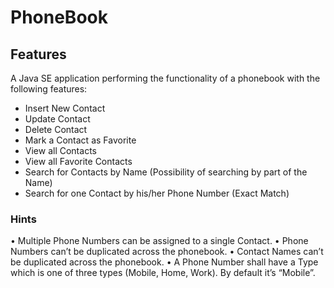 # PhoneBook

## Features

A Java SE application performing the functionality of a phonebook with the following features:

- Insert New Contact
- Update Contact
- Delete Contact
- Mark a Contact as Favorite
- View all Contacts
- View all Favorite Contacts
- Search for Contacts by Name (Possibility of searching by part of the Name)
- Search for one Contact by his/her Phone Number (Exact Match)
  
### Hints
• Multiple Phone Numbers can be assigned to a single Contact.
• Phone Numbers can’t be duplicated across the phonebook.
• Contact Names can’t be duplicated across the phonebook.
• A Phone Number shall have a Type which is one of three types (Mobile, Home, Work). By default
it’s “Mobile”.
